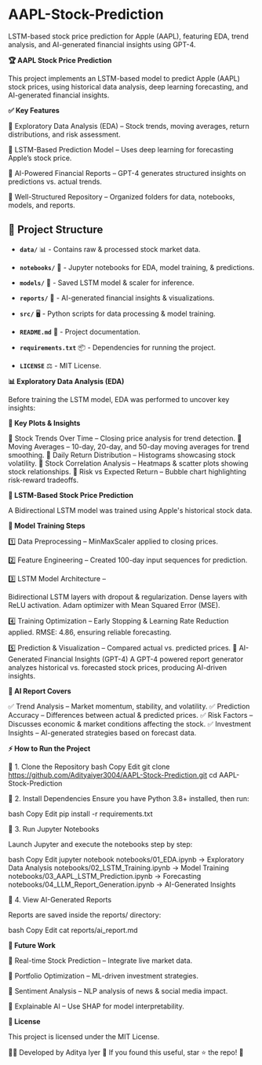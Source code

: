 # AAPL-Stock-Prediction
LSTM-based stock price prediction for Apple (AAPL), featuring EDA, trend analysis, and AI-generated financial insights using GPT-4.

**🏆 AAPL Stock Price Prediction**

This project implements an LSTM-based model to predict Apple (AAPL) stock prices, using historical data analysis, deep learning forecasting, and AI-generated financial insights.

**✅ Key Features**

🔹 Exploratory Data Analysis (EDA) – Stock trends, moving averages, return distributions, and risk assessment.

🔹 LSTM-Based Prediction Model – Uses deep learning for forecasting Apple’s stock price.

🔹 AI-Powered Financial Reports – GPT-4 generates structured insights on predictions vs. actual trends.

🔹 Well-Structured Repository – Organized folders for data, notebooks, models, and reports.

## 📂 Project Structure

- **`data/`** 📊 - Contains raw & processed stock market data.
  
- **`notebooks/`** 📓 - Jupyter notebooks for EDA, model training, & predictions.
  
- **`models/`** 🤖 - Saved LSTM model & scaler for inference.
  
- **`reports/`** 📑 - AI-generated financial insights & visualizations.
  
- **`src/`** 🖥️ - Python scripts for data processing & model training.
  
- **`README.md`** 📘 - Project documentation.

- **`requirements.txt`** 📦 - Dependencies for running the project.

- **`LICENSE`** ⚖️ - MIT License.

**📊 Exploratory Data Analysis (EDA)**

Before training the LSTM model, EDA was performed to uncover key insights:

**🔹 Key Plots & Insights**

📌 Stock Trends Over Time – Closing price analysis for trend detection.
📌 Moving Averages – 10-day, 20-day, and 50-day moving averages for trend smoothing.
📌 Daily Return Distribution – Histograms showcasing stock volatility.
📌 Stock Correlation Analysis – Heatmaps & scatter plots showing stock relationships.
📌 Risk vs Expected Return – Bubble chart highlighting risk-reward tradeoffs.

**🤖 LSTM-Based Stock Price Prediction**

A Bidirectional LSTM model was trained using Apple's historical stock data.

**🔹 Model Training Steps**

1️⃣ Data Preprocessing – MinMaxScaler applied to closing prices.

2️⃣ Feature Engineering – Created 100-day input sequences for prediction.

3️⃣ LSTM Model Architecture –

Bidirectional LSTM layers with dropout & regularization.
Dense layers with ReLU activation.
Adam optimizer with Mean Squared Error (MSE).

4️⃣ Training Optimization –
Early Stopping & Learning Rate Reduction applied.
RMSE: 4.86, ensuring reliable forecasting.

5️⃣ Prediction & Visualization – Compared actual vs. predicted prices.
📜 AI-Generated Financial Insights (GPT-4)
A GPT-4 powered report generator analyzes historical vs. forecasted stock prices, producing AI-driven insights.

**🔹 AI Report Covers**

✅ Trend Analysis – Market momentum, stability, and volatility.
✅ Prediction Accuracy – Differences between actual & predicted prices.
✅ Risk Factors – Discusses economic & market conditions affecting the stock.
✅ Investment Insights – AI-generated strategies based on forecast data.

**⚡ How to Run the Project**

🔹 1. Clone the Repository
bash
Copy
Edit
git clone https://github.com/Adityaiyer3004/AAPL-Stock-Prediction.git
cd AAPL-Stock-Prediction

🔹 2. Install Dependencies
Ensure you have Python 3.8+ installed, then run:

bash
Copy
Edit
pip install -r requirements.txt

🔹 3. Run Jupyter Notebooks

Launch Jupyter and execute the notebooks step by step:

bash
Copy
Edit
jupyter notebook
notebooks/01_EDA.ipynb → Exploratory Data Analysis
notebooks/02_LSTM_Training.ipynb → Model Training
notebooks/03_AAPL_LSTM_Prediction.ipynb → Forecasting
notebooks/04_LLM_Report_Generation.ipynb → AI-Generated Insights

🔹 4. View AI-Generated Reports

Reports are saved inside the reports/ directory:

bash
Copy
Edit
cat reports/ai_report.md

**🚀 Future Work**

🔹 Real-time Stock Prediction – Integrate live market data.

🔹 Portfolio Optimization – ML-driven investment strategies.

🔹 Sentiment Analysis – NLP analysis of news & social media impact.

🔹 Explainable AI – Use SHAP for model interpretability.

**📝 License**

This project is licensed under the MIT License.

👨‍💻 Developed by Aditya Iyer
🌟 If you found this useful, star ⭐ the repo! 🚀

